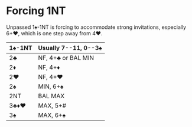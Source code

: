 # Forcing 1NT

Unpassed 1♠-1NT is forcing to accommodate strong invitations, especially 6+♥,
which is one step away from 4♥.

| 1♠-1NT | Usually 7--11, 0--3♠ |
|--------|----------------------|
| 2♣     | NF, 4+♣ or BAL MIN   |
| 2♦     | NF, 4+♦              |
| 2♥     | NF, 4+♥              |
| 2♠     | MIN, 6+♠             |
| 2NT    | BAL MAX              |
| 3♣♦♥   | MAX, 5+#             |
| 3♠     | MAX, 6+♠             |
